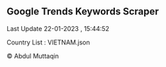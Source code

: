 

## Google Trends Keywords Scraper 
 
Last Update 22-01-2023 , 15:44:52

Country List :
VIETNAM.json



© Abdul Muttaqin 
